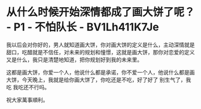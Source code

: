# 从什么时候开始深情都成了画大饼了呢？ - P1 - 不怕队长 - BV1Lh411K7Je

我以后会对你好的，男人就知道画大饼，你对画大饼的定义是什么，主动深情就是甜口，吃醋就是不信任，对未来的规划和憧憬，这就是画大饼，那你对恋爱的定义又是什么，我只是清楚地知道，把你规划好到我的未来里。

这都是画大饼，你爱一个人，他说什么都是承诺，你不爱一个人，他说什么都是画大饼，今天晚上，我就是给你画大饼了，你吃还是不吃，好了好了 别生气了，我吃 我吃还不行吗。

祝大家萬事順利。